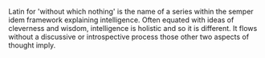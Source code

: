 Latin for 'without which nothing' is the name of a series within the semper idem framework explaining intelligence. Often equated with ideas of cleverness and wisdom, intelligence is holistic and so it is different. It  flows without a discussive or introspective process those other two aspects of thought imply.